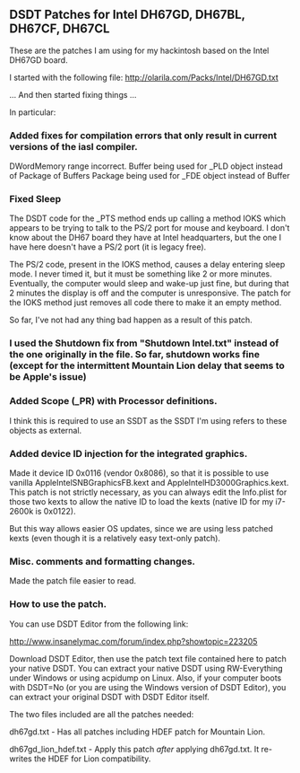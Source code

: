 ## DSDT Patches for Intel DH67GD, DH67BL, DH67CF, DH67CL

These are the patches I am using for my hackintosh based on the Intel DH67GD board.

I started with the following file:
http://olarila.com/Packs/Intel/DH67GD.txt

… And then started fixing things … 

In particular:


### Added fixes for compilation errors that only result in current versions of the iasl compiler.

DWordMemory range incorrect.
Buffer being used for _PLD object instead of Package of Buffers
Package being used for _FDE object instead of Buffer


### Fixed Sleep

The DSDT code for the _PTS method ends up calling a method IOKS which appears to be trying to talk to the PS/2 port for mouse and keyboard.  I don't know about the DH67 board they have at Intel headquarters, but the one I have here doesn't have a PS/2 port (it is legacy free).

The PS/2 code, present in the IOKS method, causes a delay entering sleep mode.  I never timed it, but it must be something like 2 or more minutes.  Eventually, the computer would sleep and wake-up just fine, but during that 2 minutes the display is off and the computer is unresponsive.  The patch for the IOKS method just removes all code there to make it an empty method.

So far, I've not had any thing bad happen as a result of this patch.


### I used the Shutdown fix from "Shutdown Intel.txt" instead of the one originally in the file.  So far, shutdown works fine (except for the intermittent Mountain Lion delay that seems to be Apple's issue)


### Added Scope (_PR) with Processor definitions.  

I think this is required to use an SSDT as the SSDT I'm using refers to these objects as external.


### Added device ID injection for the integrated graphics.

Made it device ID 0x0116 (vendor 0x8086), so that it is possible to use vanilla AppleIntelSNBGraphicsFB.kext and AppleIntelHD3000Graphics.kext.  This patch is not strictly necessary, as you can always edit the Info.plist for those two kexts to allow the native ID to load the kexts (native ID for my i7-2600k is 0x0122).

But this way allows easier OS updates, since we are using less patched kexts (even though it is a relatively easy text-only patch).


### Misc. comments and formatting changes.

Made the patch file easier to read.


### How to use the patch.

You can use DSDT Editor from the following link:

http://www.insanelymac.com/forum/index.php?showtopic=223205

Download DSDT Editor, then use the patch text file contained here to patch your native DSDT.  You can extract your native DSDT using RW-Everything under Windows or using acpidump on Linux.  Also, if your computer boots with DSDT=No (or you are using the Windows version of DSDT Editor), you can extract your original DSDT with DSDT Editor itself.

The two files included are all the patches needed:

dh67gd.txt - Has all patches including HDEF patch for Mountain Lion.

dh67gd_lion_hdef.txt - Apply this patch *after* applying dh67gd.txt.  It re-writes the HDEF for Lion compatibility.


